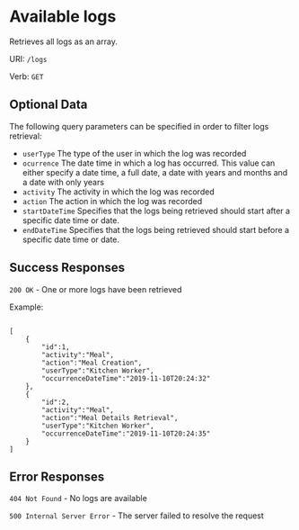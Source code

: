 # Available logs

Retrieves all logs as an array.

URI: `/logs`

Verb: `GET`

## Optional Data

The following query parameters can be specified in order to filter logs retrieval:

- `userType` The type of the user in which the log was recorded
- `ocurrence` The date time in which a log has occurred. This value can either specify a date time, a full date, a date with years and months and a date with only years
- `activity` The activity in which the log was recorded
- `action` The action in which the log was recorded
- `startDateTime` Specifies that the logs being retrieved should start after a specific date time or date.
- `endDateTime` Specifies that the logs being retrieved should start before a specific date time or date.

## Success Responses

`200 OK` - One or more logs have been retrieved

Example:

```

[
    {
        "id":1,
        "activity":"Meal",
        "action":"Meal Creation",
        "userType":"Kitchen Worker",
        "occurrenceDateTime":"2019-11-10T20:24:32"
    },
    {
        "id":2,
        "activity":"Meal",
        "action":"Meal Details Retrieval",
        "userType":"Kitchen Worker",
        "occurrenceDateTime":"2019-11-10T20:24:35"
    }
]

```

## Error Responses

`404 Not Found` - No logs are available

`500 Internal Server Error` - The server failed to resolve the request